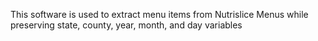 This software is used to extract menu items from Nutrislice Menus while preserving state, county, year, month, and day variables
